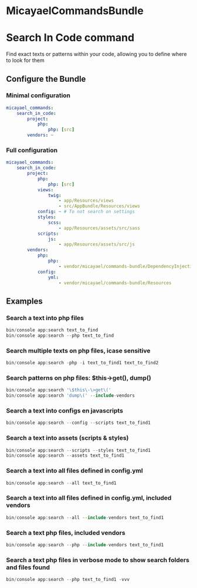 # MicayaelCommandsBundle

Search In Code command
======================

Find exact texts or patterns within your code, allowing you to define where to look for them

Configure the Bundle
----------------------------

### Minimal configuration

```yaml
micayael_commands:
    search_in_code:
        project:
            php:
                php: [src]
        vendors: ~
```

### Full configuration

```yaml
micayael_commands:
    search_in_code:
        project:
            php:
                php: [src]
            views:
                twig:
                    - app/Resources/views
                    - src/AppBundle/Resources/views
            config: ~ # To not search on settings
            styles:
                scss:
                    - app/Resources/assets/src/sass
            scripts:
                js:
                    - app/Resources/assets/src/js
        vendors: 
            php:
                php:
                    - vendor/micayael/commands-bundle/DependencyInjection
            config:
                yml:
                    - vendor/micayael/commands-bundle/Resources
```

Examples
----------------------------

### Search a text into php files
```php
bin/console app:search text_to_find
bin/console app:search --php text_to_find
```

### Search multiple texts on php files, icase sensitive
```php
bin/console app:search -php -i text_to_find1 text_to_find2
```

### Search patterns on php files: $this->get(), dump()
```php
bin/console app:search '\$this\-\>get\('
bin/console app:search 'dump\(' --include-vendors
```

### Search a text into configs en javascripts
```php
bin/console app:search --config --scripts text_to_find1
```

### Search a text into assets (scripts & styles)
```php
bin/console app:search --scripts --styles text_to_find1
bin/console app:search --assets text_to_find1
```

### Search a text into all files defined in config.yml
```php
bin/console app:search --all text_to_find1
```

### Search a text into all files defined in config.yml, included vendors
```php
bin/console app:search --all --include-vendors text_to_find1
```

### Search a text php files, included vendors
```php
bin/console app:search --php --include-vendors text_to_find1
```

### Search a text php files in verbose mode to show search folders and files found
```php
bin/console app:search --php text_to_find1 -vvv
```
